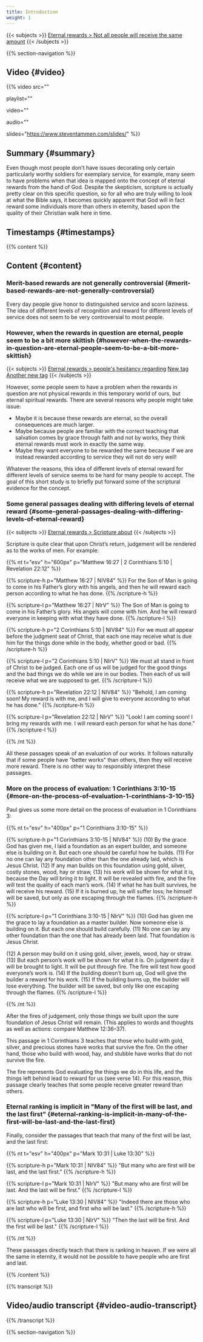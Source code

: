 ```yaml
---
title: Introduction
weight: 1
---
```


{{< subjects >}}
<a href="/subject-index/#eternal-rewards-not-all-people-will-receive-the-same-amount">Eternal rewards > Not all people will receive the same amount</a>
{{< /subjects >}}

{{% section-navigation %}}

## Video {#video}

{{% video
src=""

playlist=""

video=""

audio=""

slides="https://www.steventammen.com/slides/"
%}}

## Summary {#summary}

Even though most people don't have issues decorating only certain particularly worthy soldiers for exemplary service, for example, many seem to have problems when that idea is mapped onto the concept of eternal rewards from the hand of God. Despite the skepticism, scripture is actually pretty clear on this specific question, so for all who are truly willing to look at what the Bible says, it becomes quickly apparent that God will in fact reward some individuals more than others in eternity, based upon the quality of their Christian walk here in time.

## Timestamps {#timestamps}



{{% content %}}

## Content {#content}

<!-- --- -->

### Merit-based rewards are not generally controversial {#merit-based-rewards-are-not-generally-controversial}

Every day people give honor to distinguished service and scorn laziness. The idea of different levels of recognition and reward for different levels of service does not seem to be very controversial to most people.

<!-- --- -->

### However, when the rewards in question are eternal, people seem to be a bit more skittish {#however-when-the-rewards-in-question-are-eternal-people-seem-to-be-a-bit-more-skittish}

{{< subjects >}}
<a href="/subject-index/#eternal-rewards-people-s-hesitancy-regarding">Eternal rewards > people's hesitancy regarding</a>
<a href="/subject-index/#new-tag">New tag</a>
<a href="/subject-index/#another-new-tag">Another new tag</a>
{{< /subjects >}}

However, some people seem to have a problem when the rewards in question are not physical rewards in this temporary world of ours, but eternal spiritual rewards. There are several reasons why people might take issue:

- Maybe it is because these rewards are eternal, so the overall consequences are much larger.
- Maybe because people are familiar with the correct teaching that salvation comes by grace through faith and not by works, they think eternal rewards must work in exactly the same way. 
- Maybe they want everyone to be rewarded the same because if we are instead rewarded according to service they will not do very well!

Whatever the reasons, this idea of different levels of eternal reward for different levels of service seems to be hard for many people to accept. The goal of this short study is to briefly put forward some of the scriptural evidence for the concept.

<!-- --- -->

### Some general passages dealing with differing levels of eternal reward {#some-general-passages-dealing-with-differing-levels-of-eternal-reward}

{{< subjects >}}
<a href="/subject-index/#eternal-rewards-scripture-about">Eternal rewards > Scripture about</a>
{{< /subjects >}}

Scripture is quite clear that upon Christ’s return, judgement will be rendered as to the works of men. For example:

<!-- --- -->

{{% nt t="esv" h="600px" p="Matthew 16:27 | 2 Corinthians 5:10 | Revelation 22:12" %}}

{{% scripture-h p="Matthew 16:27 | NIV84" %}}
For the Son of Man is going to come in his Father’s glory with his angels, and then he will reward each person according to what he has done.
{{% /scripture-h %}}

{{% scripture-l p="Matthew 16:27 | NIrV" %}}
The Son of Man is going to come in his Father’s glory. His angels will come with him. And he will reward everyone in keeping with what they have done.
{{% /scripture-l %}}

{{% scripture-h p="2 Corinthians 5:10 | NIV84" %}}
For we must all appear before the judgment seat of Christ, that each one may receive what is due him for the things done while in the body, whether good or bad.
{{% /scripture-h %}}

{{% scripture-l p="2 Corinthians 5:10 | NIrV" %}}
We must all stand in front of Christ to be judged. Each one of us will be judged for the good things and the bad things we do while we are in our bodies. Then each of us will receive what we are supposed to get.
{{% /scripture-l %}}

{{% scripture-h p="Revelation 22:12 | NIV84" %}}
"Behold, I am coming soon! My reward is with me, and I will give to everyone according to what he has done."
{{% /scripture-h %}}

{{% scripture-l p="Revelation 22:12 | NIrV" %}}
"Look! I am coming soon! I bring my rewards with me. I will reward each person for what he has done."
{{% /scripture-l %}}

{{% /nt %}}

<!-- --- -->

All these passages speak of an evaluation of our works. It follows naturally that if some people have "better works" than others, then they will receive more reward. There is no other way to responsibly interpret these passages.

<!-- --- -->

### More on the process of evaluation: 1 Corinthians 3:10-15 {#more-on-the-process-of-evaluation-1-corinthians-3-10-15}

Paul gives us some more detail on the process of evaluation in 1 Corinthians 3:

{{% nt t="esv" h="400px" p="1 Corinthians 3:10-15" %}}

{{% scripture-h p="1 Corinthians 3:10-15 | NIV84" %}}
(10) By the grace God has given me, I laid a foundation as an expert builder, and someone else is building on it. But each one should be careful how he builds. (11) For no one can lay any foundation other than the one already laid, which is Jesus Christ. (12) If any man builds on this foundation using gold, silver, costly stones, wood, hay or straw, (13) his work will be shown for what it is, because the Day will bring it to light. It will be revealed with fire, and the fire will test the quality of each man’s work. (14) If what he has built survives, he will receive his reward. (15) If it is burned up, he will suffer loss; he himself will be saved, but only as one escaping through the flames.
{{% /scripture-h %}}

{{% scripture-l p="1 Corinthians 3:10-15 | NIrV" %}}
(10) God has given me the grace to lay a foundation as a master builder. Now someone else is building on it. But each one should build carefully. (11) No one can lay any other foundation than the one that has already been laid. That foundation is Jesus Christ.

(12) A person may build on it using gold, silver, jewels, wood, hay or straw. (13) But each person’s work will be shown for what it is. On judgment day it will be brought to light. It will be put through fire. The fire will test how good everyone’s work is. (14) If the building doesn’t burn up, God will give the builder a reward for his work. (15) If the building burns up, the builder will lose everything. The builder will be saved, but only like one escaping through the flames. 
{{% /scripture-l %}}

{{% /nt %}}

<!-- --- -->

After the fires of judgement, only those things we built upon the sure foundation of Jesus Christ will remain. (This applies to words and thoughts as well as actions: compare Matthew 12:36–37).

This passage in 1 Corinthians 3 teaches that those who build with gold, silver, and precious stones have works that survive the fire. On the other hand, those who build with wood, hay, and stubble have works that do not survive the fire.

The fire represents God evaluating the things we do in this life, and the things left behind lead to reward for us (see verse 14). For this reason, this passage clearly teaches that some people receive greater reward than others.

<!-- --- -->

### Eternal ranking is implicit in "Many of the first will be last, and the last first" {#eternal-ranking-is-implicit-in-many-of-the-first-will-be-last-and-the-last-first}

Finally, consider the passages that teach that many of the first will be last, and the last first:

{{% nt t="esv" h="400px" p="Mark 10:31 | Luke 13:30" %}}

{{% scripture-h p="Mark 10:31 | NIV84" %}}
"But many who are first will be last, and the last first."
{{% /scripture-h %}}

{{% scripture-l p="Mark 10:31 | NIrV" %}}
"But many who are first will be last. And the last will be first."
{{% /scripture-l %}}

{{% scripture-h p="Luke 13:30 | NIV84" %}}
"Indeed there are those who are last who will be first, and first who will be last."
{{% /scripture-h %}}

{{% scripture-l p="Luke 13:30 | NIrV" %}}
"Then the last will be first. And the first will be last."
{{% /scripture-l %}}

{{% /nt %}}

<!-- --- -->

These passages directly teach that there is ranking in heaven. If we were all the same in eternity, it would not be possible to have people who are first and last.

{{% /content %}}

{{% transcript %}}

## Video/audio transcript {#video-audio-transcript}



{{% /transcript %}}

{{% section-navigation %}}

